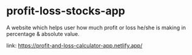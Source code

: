 # profit-loss-stocks-app
A website which helps user how much profit or loss he/she is making in percentage &amp; absolute value.

link: https://profit-and-loss-calculator-app.netlify.app/
